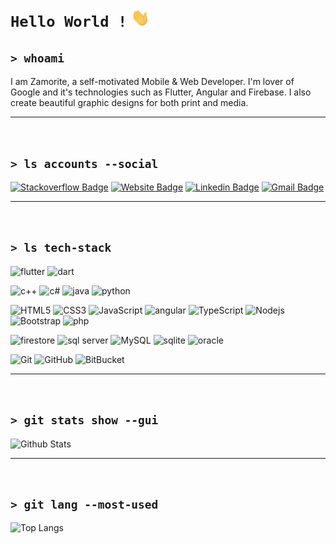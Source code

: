 # `Hello World !` <img src="https://raw.githubusercontent.com/zamorite/zamorite/master/wave.gif" width="30px">

## `> whoami`

I am Zamorite, a self-motivated Mobile & Web Developer. I'm lover of Google and it's technologies such as Flutter, Angular and Firebase. I also create beautiful graphic designs for both print and media.

---

</br>

## `> ls accounts --social`

[![Stackoverflow Badge](https://img.shields.io/badge/-zamorite-575757?style=for-the-badge&logo=StackOverflow&logoColor=white&link=https://stackoverflow.com/users/story/9635809/)](https://stackoverflow.com/users/story/9635809/)
[![Website Badge](https://img.shields.io/badge/-zamorite.com-00B300?style=for-the-badge&logo=Google-Chrome&logoColor=white&link=https://zamorite.com)](https://zamorite.com)
[![Linkedin Badge](https://img.shields.io/badge/-zamorite-blue?style=for-the-badge&logo=Linkedin&logoColor=white&link=https://www.linkedin.com/in/zamorite/)](https://www.linkedin.com/in/zamorite/)
[![Gmail Badge](https://img.shields.io/badge/-zamorite@gmail.com-d14836?style=for-the-badge&logo=Gmail&logoColor=white&link=mailto:zamorite@gmail.com)](mailto:zamorite@gmail.com)

---

</br>

## `> ls tech-stack`

<!-- flutter, dart -->

![flutter](https://img.shields.io/badge/-flutter-02569B?style=for-the-badge&logo=flutter)
![dart](https://img.shields.io/badge/-dart-0175C2?style=for-the-badge&logo=dart)

<!-- c++, c#, java, python, -->

![c++](https://img.shields.io/badge/-c++-00599C?style=for-the-badge&logo=c)
![c#](https://img.shields.io/badge/-cs-239120?style=for-the-badge&logo=c-sharp)
![java](https://img.shields.io/badge/-java-007396?style=for-the-badge&logo=java)
![python](https://img.shields.io/badge/-python-black?style=for-the-badge&logo=python)

<!-- html, css, javascript, angular, typescript, nodejs bootstrap,php -->

![HTML5](https://img.shields.io/badge/-HTML5-E34F26?style=for-the-badge&logo=html5&logoColor=white)
![CSS3](https://img.shields.io/badge/-CSS3-1572B6?style=for-the-badge&logo=css3)
![JavaScript](https://img.shields.io/badge/-JavaScript-black?style=for-the-badge&logo=javascript)
![angular](https://img.shields.io/badge/-angular-DD0031?style=for-the-badge&logo=angular)
![TypeScript](https://img.shields.io/badge/-TypeScript-007ACC?style=for-the-badge&logo=typescript)
![Nodejs](https://img.shields.io/badge/-Nodejs-black?style=for-the-badge&logo=Node.js)
![Bootstrap](https://img.shields.io/badge/-Bootstrap-563D7C?style=for-the-badge&logo=bootstrap)
![php](https://img.shields.io/badge/-php-black?style=for-the-badge&logo=php)

<!-- firestore, firebase, sql-server, mysql,sqlite, oracle -->

![firestore](https://img.shields.io/badge/-firestore-black?style=for-the-badge&logo=firebase)
![sql server](https://img.shields.io/badge/-sql%20server-CC2927?style=for-the-badge&logo=microsoft-sql-server)
![MySQL](https://img.shields.io/badge/-MySQL-black?style=for-the-badge&logo=mysql)
![sqlite](https://img.shields.io/badge/-sqlite-003B57?style=for-the-badge&logo=sqlite)
![oracle](https://img.shields.io/badge/oracle-F80000?style=for-the-badge&logo=oracle)

<!-- git, github, bitbucket -->

![Git](https://img.shields.io/badge/-Git-black?style=for-the-badge&logo=git)
![GitHub](https://img.shields.io/badge/-GitHub-181717?style=for-the-badge&logo=github)
![BitBucket](https://img.shields.io/badge/-BitBucket-darkblue?style=for-the-badge&logo=bitbucket)

---

</br>

## `> git stats show --gui`

![Github Stats](https://github-readme-stats.vercel.app/api?username=zamorite&count_private=true&show_icons=true&include_all_commits=true)

---

</br>

## `> git lang --most-used`

![Top Langs](https://github-readme-stats.vercel.app/api/top-langs/?username=zamorite&hide=TeX&layout=compact)

<!-- ## ```> git visitors --count```

![Visitor Badge](https://visitor-badge.laobi.icu/badge?page_id=zamorite.zamorite) -->
